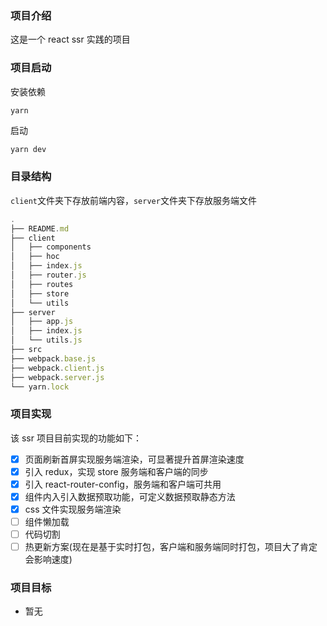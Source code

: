 ### 项目介绍

这是一个 react ssr 实践的项目

### 项目启动

安装依赖

```shell
yarn
```

启动

```js
yarn dev
```

### 目录结构

`client`文件夹下存放前端内容，`server`文件夹下存放服务端文件

```js
.
├── README.md
├── client
│   ├── components
│   ├── hoc
│   ├── index.js
│   ├── router.js
│   ├── routes
│   ├── store
│   └── utils
├── server
│   ├── app.js
│   ├── index.js
│   └── utils.js
├── src
├── webpack.base.js
├── webpack.client.js
├── webpack.server.js
└── yarn.lock
```

### 项目实现

该 ssr 项目目前实现的功能如下：

- [x] 页面刷新首屏实现服务端渲染，可显著提升首屏渲染速度
- [x] 引入 redux，实现 store 服务端和客户端的同步
- [x] 引入 react-router-config，服务端和客户端可共用
- [x] 组件内入引入数据预取功能，可定义数据预取静态方法
- [x] css 文件实现服务端渲染
- [ ] 组件懒加载
- [ ] 代码切割
- [ ] 热更新方案(现在是基于实时打包，客户端和服务端同时打包，项目大了肯定会影响速度)

### 项目目标

- 暂无
